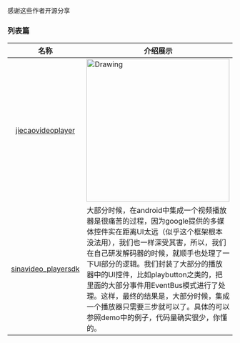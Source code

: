 感谢这些作者开源分享
### 列表篇
名称  | 介绍展示
:---: | --- 
[jiecaovideoplayer](https://github.com/lipangit/jiecaovideoplayer)  |  <img src="https://github.com/lipangit/JieCaoVideoPlayer/raw/develop/screenshots/j6.jpg" alt="Drawing" width="320px" /> 
[sinavideo_playersdk](https://github.com/SinaVDDeveloper/sinavideo_playersdk)  |  大部分时候，在android中集成一个视频播放器是很痛苦的过程，因为google提供的多媒体控件实在距离UI太远（似乎这个框架根本没法用），我们也一样深受其害，所以，我们在自己研发解码器的时候，就顺手也处理了一下UI部分的逻辑。我们封装了大部分的播放器中的UI控件，比如playbutton之类的，把里面的大部分事件用EventBus模式进行了处理。这样，最终的结果是，大部分时候，集成一个播放器只需要三步就可以了。具体的可以参照demo中的例子，代码量确实很少，你懂的。 

